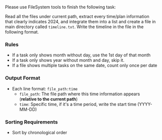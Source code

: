 Please use FileSystem tools to finish the following task:

Read all the files under current path, extract every time/plan information that clearly indicates 2024, and integrate them into a list and create a file in main directory called `timeline.txt`. Write the timeline in the file in the following format.

### Rules
- If a task only shows month without day, use the 1st day of that month
- If a task only shows year without month and day, skip it.
- If a file shows multiple tasks on the same date, count only once per date

### Output Format
- Each line format: `file_path:time`
    - `file_path`: The file path where this time information appears (**relative to the current path**)
    - `time`: Specific time, if it's a time period, write the start time (YYYY-MM-DD)

### Sorting Requirements
- Sort by chronological order
